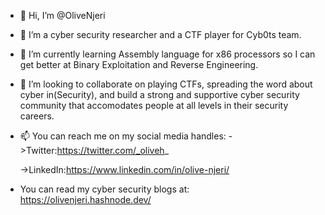 - 👋 Hi, I’m @OliveNjeri
- 👀 I’m a cyber security researcher and a CTF player for Cyb0ts team.
- 🌱 I’m currently learning Assembly language for x86 processors so I can get better at Binary Exploitation and Reverse Engineering.
- 💞️ I’m looking to collaborate on playing CTFs, spreading the word about cyber in(Security), and build a strong and supportive cyber security community that accomodates people at all levels in their security careers.
- 📫 You can reach me on my social media handles:
     ->Twitter:https://twitter.com/_oliveh_
     
     ->LinkedIn:https://www.linkedin.com/in/olive-njeri/
- You can read my cyber security blogs at:
     https://olivenjeri.hashnode.dev/
     


<!---
OliveNjeri/OliveNjeri is a ✨ special ✨ repository because its `README.md` (this file) appears on your GitHub profile.
You can click the Preview link to take a look at your changes.
--->
